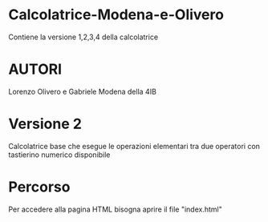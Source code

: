 # Calcolatrice-Modena-e-Olivero

Contiene la versione 1,2,3,4 della calcolatrice

# AUTORI

Lorenzo Olivero e Gabriele Modena della 4IB

# Versione 2

Calcolatrice base che esegue le operazioni elementari tra due operatori con tastierino numerico disponibile

# Percorso

Per accedere alla pagina HTML bisogna aprire il file "index.html"
